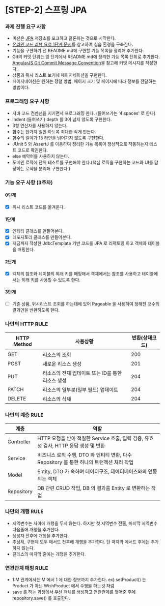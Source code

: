 # [STEP-2] 스프링 JPA

### 과제 진행 요구 사항

- 미션은 [JPA](https://github.com/kakao-tech-campus-2nd-step2/spring-gift-jpa) 저장소를 포크하고 클론하는 것으로 시작한다.
- [온라인 코드 리뷰 요청 1단계 문서](https://github.com/next-step/nextstep-docs/blob/master/codereview/review-step1.md)를 참고하여 실습 환경을
  구축한다.
- 기능을 구현하기 전 README.md에 구현할 기능 목록을 정리해 추가한다.
- Git의 커밋 단위는 앞 단계에서 README.md에 정리한 기능 목록 단위로
  추가한다. [AngularJS Git Commit Message Convention](https://gist.github.com/stephenparish/9941e89d80e2bc58a153)을 참고해 커밋
  메시지를 작성한다.
- 상품과 위시 리스트 보기에 페이지네이션을 구현한다.
- 페이지네이션은 원하는 정렬 방법, 페이지 크기 및 페이지에 따라 정보를 전달하는 방법이다.

### 프로그래밍 요구 사항

- 자바 코드 컨벤션을 지키면서 프로그래밍 한다. (들여쓰기는 '4 spaces' 로 한다)
- indent (들여쓰기) depth 를 3이 넘지 않도록 구현한다.
- 3항 연산자를 사용하지 않는다.
- 함수는 한가지 일만 하도록 최대한 작게 만든다.
- 함수의 길이가 15 라인을 넘어가지 않도록 구현한다.
- JUnit 5 와 AssertJ 를 이용하여 정리한 기능 목록이 정상적으로 작동하는지 테스트 코드로 확인한다.
- else 예약어를 사용하지 않는다.
- 도메인 로직에 단위 테스트를 구현해야 한다.(핵심 로직을 구현하는 코드와 UI를 담당하는 로직을 분리해 구현한다.)

### 기능 요구 사항 (3주차)

#### 0단계

- [X] 위시 리스트 코드를 옮겨온다.

#### 1단계

- [X] 엔티티 클래스를 만들어본다.
- [X] 레포지토리 클래스를 만들어본다.
- [X] 지금까지 작성한 JdbcTemplate 기반 코드를 JPA 로 리팩토링 하고 객체와 테이블을 매핑한다.

#### 2단계

- [X] 객체의 참조와 테이블의 외래 키를 매핑해서 객체에서는 참조를 사용하고 테이블에서는 외래 키를 사용할 수 있도록 한다.

#### 3단계

- [ ] 기존 상품, 위시리스트 조회를 하는데에 있어 Pageable 을 사용하여 정해진 갯수의 결과만을 반환하도록 한다.

### 나만의 HTTP RULE

| HTTP Method | 사용상황                           | 반환(상태코드) |
|-------------|--------------------------------|----------|
| GET         | 리소스의 조회                        | 200      | 
| POST        | 새로운 리소스 생성                     | 201      |
| PUT         | 리소스의 전체 업데이트 또는 ID를 통한 리소스 생성  | 204      |
| PATCH       | 리소스의 일부분(일부 필드) 업데이트           | 204      |
| DELETE      | 리소스의 삭제                        | 204      |

### 나만의 계층 RULE

| 계층         | 역할                                                          |
|------------|-------------------------------------------------------------|
| Controller | HTTP 요청을 받아 적절한 Service 호출, 입력 검증, 유효성 검사, HTTP 응답 생성 및 반환  |
| Service    | 비즈니스 로직 수행, DTO 와 엔티티 변환, 다수 Repository 를 통한 하나의 트랜잭션 처리 작업 |
| Model      | Entity, DTO 가 속하며 데이터구조, 데이터베이스와의 연동되는 객체                   |
| Repository | DB 관련 CRUD 작업, DB 의 결과를 Entity 로 변환하는 작업                    |

### 나만의 개행 RULE

- 지역변수는 사이에 개행을 두지 않는다. 하지만 첫 지역변수 전줄, 마지막 지역변수 다음줄에 개행을 추가한다.
- 생성자 전후에 개행을 추가한다.
- 추상체, 구현체 모두 메서드 전후에 개행을 추가한다. 단 마지막 메서드 후에는 추가하지 않는다.
- 클래스의 마지막 줄에는 개행을 추가한다.

### 연관관계 매핑 RULE

- 1:M 관계에서는 M 에서 1 에 대한 정보까지 추가한다. ex) setProduct() 는 Product 가 아닌 WishProduct 에서 수행을 하는것 처럼
- save 를 하는 과정에서 우선 객체를 생성하고 연관관계를 맺어준 후에 repository.save() 를 호출한다.

